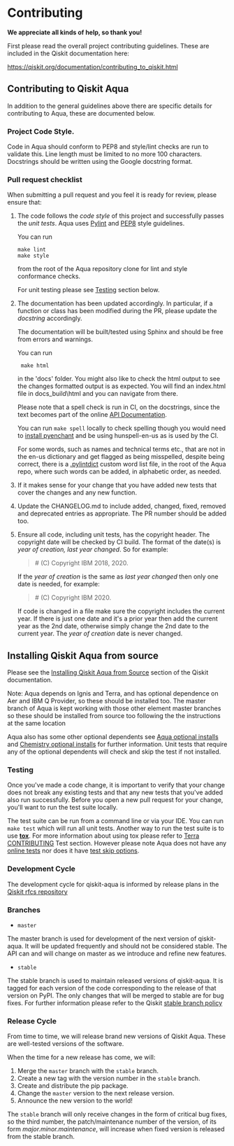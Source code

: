 # Contributing

**We appreciate all kinds of help, so thank you!**

First please read the overall project contributing guidelines. These are
included in the Qiskit documentation here:

https://qiskit.org/documentation/contributing_to_qiskit.html

## Contributing to Qiskit Aqua

In addition to the general guidelines above there are specific details for
contributing to Aqua, these are documented below.

### Project Code Style.

Code in Aqua should conform to PEP8 and style/lint checks are run to validate
this.  Line length must be limited to no more 100 characters. Docstrings
should be written using the Google docstring format.

### Pull request checklist

When submitting a pull request and you feel it is ready for review,
please ensure that:

1. The code follows the _code style_ of this project and successfully
   passes the _unit tests_. Aqua uses [Pylint](https://www.pylint.org) and
   [PEP8](https://www.python.org/dev/peps/pep-0008) style guidelines.
   
   You can run
   ```shell script
   make lint
   make style 
   ```
   from the root of the Aqua repository clone for lint and style conformance checks.
   
   For unit testing please see [Testing](#testing) section below.
   
2. The documentation has been updated accordingly. In particular, if a
   function or class has been modified during the PR, please update the
   *docstring* accordingly.
   
   The documentation will be built/tested using Sphinx and should be free
   from errors and warnings.
   
   You can run
   ```shell script
    make html
   ```
   in the 'docs' folder. You might also like to check the html output
   to see the changes formatted output is as expected. You will find an index.html
   file in docs\_build\html and you can navigate from there.
   
   Please note that a spell check is run in CI, on the docstrings, since the text
   becomes part of the online [API Documentation](https://qiskit.org/documentation/).
   
   You can run `make spell` locally to check spelling though you would need to
   [install pyenchant](https://pyenchant.github.io/pyenchant/install.html) and be using
   hunspell-en-us as is used by the CI. 
   
   For some words, such as names and technical terms etc., that are not in the en-us dictionary
   and get flagged as being misspelled, despite being correct,
   there is a [.pylintdict](./.pylintdict) custom word list file, in the root of the Aqua repo,
   where such words can be added, in alphabetic order, as needed.
   
3. If it makes sense for your change that you have added new tests that
   cover the changes and any new function.
   
4. Update the CHANGELOG.md to include added, changed, fixed, removed and
   deprecated entries as appropriate. The PR number should be added too. 

5. Ensure all code, including unit tests, has the copyright header. The copyright
   date will be checked by CI build. The format of the date(s) is _year of creation,
   last year changed_. So for example:
   
   > \# (C) Copyright IBM 2018, 2020.

   If the _year of creation_ is the same as _last year changed_ then only
   one date is needed, for example:

   > \# (C) Copyright IBM 2020.
                                                                                                                                                                                                 
   If code is changed in a file make sure the copyright includes the current year.
   If there is just one date and it's a prior year then add the current year as the 2nd date, 
   otherwise simply change the 2nd date to the current year. The _year of creation_ date is
   never changed.
 
## Installing Qiskit Aqua from source

Please see the [Installing Qiskit Aqua from
Source](https://qiskit.org/documentation/contributing_to_qiskit.html#installing-aqua-from-source)
section of the Qiskit documentation.

Note: Aqua depends on Ignis and Terra, and has optional dependence on Aer and IBM Q Provider, so
these should be installed too. The master branch of Aqua is kept working with those other element
master branches so these should be installed from source too following the the instructions at 
the same location

Aqua also has some other optional dependents see 
[Aqua optional installs](https://github.com/Qiskit/qiskit-aqua#optional-installs) and
[Chemistry optional installs](https://github.com/Qiskit/qiskit-aqua#optional-installs-1) for
further information. Unit tests that require any of the optional dependents will check
and skip the test if not installed.

### Testing

Once you've made a code change, it is important to verify that your change
does not break any existing tests and that any new tests that you've added
also run successfully. Before you open a new pull request for your change,
you'll want to run the test suite locally.

The test suite can be run from a command line or via your IDE. You can run `make test` which will
run all unit tests. Another way to run the test suite is to use
[**tox**](https://tox.readthedocs.io/en/latest/#). For more information about using tox please
refer to
[Terra CONTRIBUTING](https://github.com/Qiskit/qiskit-terra/blob/master/CONTRIBUTING.md#test)
Test section. However please note Aqua does not have any
[online tests](https://github.com/Qiskit/qiskit-terra/blob/master/CONTRIBUTING.md#online-tests)
nor does it have
[test skip
 options](https://github.com/Qiskit/qiskit-terra/blob/master/CONTRIBUTING.md#test-skip-options).    

### Development Cycle

The development cycle for qiskit-aqua is informed by release plans in the 
[Qiskit rfcs repository](https://github.com/Qiskit/rfcs)
 
### Branches

* `master`

The master branch is used for development of the next version of qiskit-aqua.
It will be updated frequently and should not be considered stable. The API
can and will change on master as we introduce and refine new features.

* `stable`

The stable branch is used to maintain released versions of qiskit-aqua.
It is tagged for each version of the code corresponding to the release of
that version on PyPI. The only changes that will be merged to stable
are for bug fixes. For further information please refer to the Qiskit
[stable branch
 policy](https://qiskit.org/documentation/contributing_to_qiskit.html#stable-branch-policy)

### Release Cycle

From time to time, we will release brand new versions of Qiskit Aqua.
These are well-tested versions of the software.

When the time for a new release has come, we will:

1.  Merge the `master` branch with the `stable` branch.
2.  Create a new tag with the version number in the `stable` branch.
3.  Create and distribute the pip package.
4.  Change the `master` version to the next release version.
5.  Announce the new version to the world!

The `stable` branch will only receive changes in the form of critical bug
fixes, so the third number, the patch/maintenance number of the version,
of its form _major.minor.maintenance_, will increase when fixed version is
released from the stable branch.
